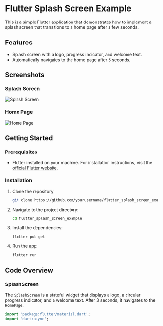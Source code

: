 # Flutter Splash Screen Example

This is a simple Flutter application that demonstrates how to implement a splash screen that transitions to a home page after a few seconds.

## Features

- Splash screen with a logo, progress indicator, and welcome text.
- Automatically navigates to the home page after 3 seconds.

## Screenshots

### Splash Screen
![Splash Screen](assets/splash_screen.png)

### Home Page
![Home Page](assets/home_page.png)

## Getting Started

### Prerequisites

- Flutter installed on your machine. For installation instructions, visit the [official Flutter website](https://flutter.dev/docs/get-started/install).

### Installation

1. Clone the repository:
    ```sh
    git clone https://github.com/yourusername/flutter_splash_screen_example.git
    ```
2. Navigate to the project directory:
    ```sh
    cd flutter_splash_screen_example
    ```
3. Install the dependencies:
    ```sh
    flutter pub get
    ```
4. Run the app:
    ```sh
    flutter run
    ```

## Code Overview

### SplashScreen

The `SplashScreen` is a stateful widget that displays a logo, a circular progress indicator, and a welcome text. After 3 seconds, it navigates to the `HomePage`.

```dart
import 'package:flutter/material.dart';
import 'dart:async';

